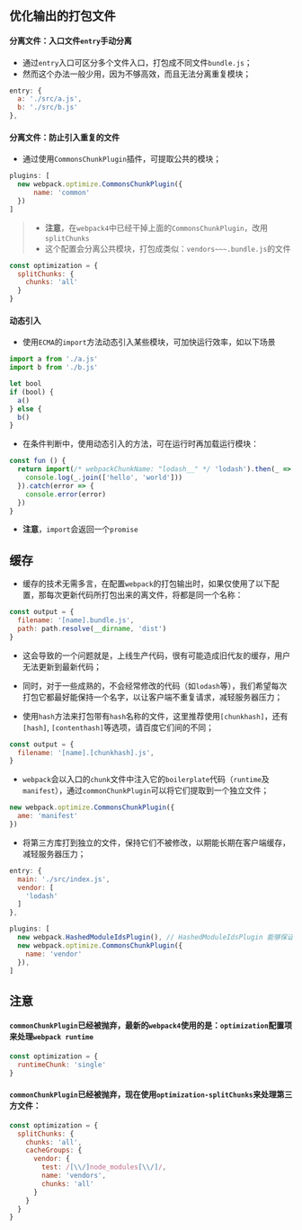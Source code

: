 ## 优化输出的打包文件

#### 分离文件：入口文件`entry`手动分离

* 通过`entry`入口可区分多个文件入口，打包成不同文件`bundle.js`；
* 然而这个办法一般少用，因为不够高效，而且无法分离重复模块；

```js
entry: {
  a: './src/a.js',
  b: './src/b.js'
},
```

#### 分离文件：防止引入重复的文件

* 通过使用`CommonsChunkPlugin`插件，可提取公共的模块；

```js
plugins: [
  new webpack.optimize.CommonsChunkPlugin({
      name: 'common'
  })
]
```

> * **注意**，在`webpack4`中已经干掉上面的`CommonsChunkPlugin`，改用`splitChunks`
> * 这个配置会分离公共模块，打包成类似：`vendors~~~.bundle.js`的文件

```js
const optimization = {
  splitChunks: {
    chunks: 'all'
  }
}
```

#### 动态引入

* 使用`ECMA`的`import`方法动态引入某些模块，可加快运行效率，如以下场景

```js
import a from './a.js'
import b from './b.js'

let bool
if (bool) {
  a()
} else {
  b()
}
```

* 在条件判断中，使用动态引入的方法，可在运行时再加载运行模块：

```js
const fun () {
  return import(/* webpackChunkName: "lodash__" */ 'lodash').then(_ => {
    console.log(_.join(['hello', 'world']))
  }).catch(error => {
    console.error(error)
  })
}
```

* **注意**，`import`会返回一个`promise`


## 缓存 

* 缓存的技术无需多言，在配置`webpack`的打包输出时，如果仅使用了以下配置，那每次更新代码所打包出来的离文件，将都是同一个名称：

```js
const output = {
  filename: '[name].bundle.js',
  path: path.resolve(__dirname, 'dist')
}
```

* 这会导致的一个问题就是，上线生产代码，很有可能造成旧代友的缓存，用户无法更新到最新代码；
* 同时，对于一些成熟的，不会经常修改的代码（如`lodash`等），我们希望每次打包它都最好能保持一个名字，以让客户端不重复请求，减轻服务器压力；

* 使用`hash`方法来打包带有`hash`名称的文件，这里推荐使用`[chunkhash]`，还有`[hash]`, `[contenthash]`等选项，请百度它们间的不同；

```js
const output = {
  filename: '[name].[chunkhash].js',
}
```

* `webpack`会以入口的`chunk`文件中注入它的`boilerplate`代码（`runtime`及`manifest`），通过`commonChunkPlugin`可以将它们提取到一个独立文件；

```js
new webpack.optimize.CommonsChunkPlugin({
  ame: 'manifest'
})
```

* 将第三方库打到独立的文件，保持它们不被修改，以期能长期在客户端缓存，减轻服务器压力；

```js
entry: {
  main: './src/index.js',
  vendor: [     
    'lodash'
  ]
},

plugins: [
  new webpack.HashedModuleIdsPlugin(), // HashedModuleIdsPlugin 能够保证在修改其他文件（非第三方文件）时，保证第三方文件不被修改，以确保“长期稳定不修改的代码”这件事情能实现
  new webpack.optimize.CommonsChunkPlugin({
    name: 'vendor'
  }),
]
```



## 注意

#### `commonChunkPlugin`已经被抛弃，最新的`webpack4`使用的是：`optimization`配置项来处理`webpack runtime` 

```js
const optimization = {
  runtimeChunk: 'single'
}
```

#### `commonChunkPlugin`已经被抛弃，现在使用`optimization-splitChunks`来处理第三方文件：

```js
const optimization = {
  splitChunks: {
    chunks: 'all',
    cacheGroups: {
      vendor: {
        test: /[\\/]node_modules[\\/]/,
        name: 'vendors',
        chunks: 'all'
      }
    }
  }
}
```


